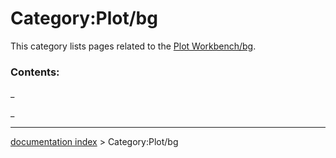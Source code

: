 # Category:Plot/bg
This category lists pages related to the [Plot Workbench/bg](Plot_Workbench/bg.md).

### Contents:

_

_

---
[documentation index](../README.md) > Category:Plot/bg
